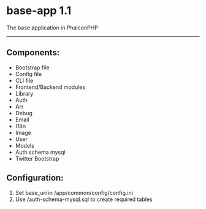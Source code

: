 base-app 1.1
========

The base application in PhalconPHP
***
Components:
--------
* Bootstrap file
* Config file
* CLI file
* Frontend/Backend modules
* Library
 * Auth
 * Arr
 * Debug
 * Email
 * I18n
 * Image
* User
 * Models
 * Auth schema mysql
* Twitter Bootstrap

Configuration:
--------
1. Set base_uri in /app/common/config/config.ini
2. Use /auth-schema-mysql.sql to create required tables
